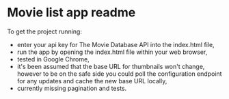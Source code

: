 # Movie list app readme

To get the project running:
- enter your api key for The Movie Database API into the index.html file,
- run the app by opening the index.html file within your web browser,
- tested in Google Chrome,
- it's been assumed that the base URL for thumbnails won't change, however to be on the safe side you could poll the configuration endpoint for any updates and cache the new base URL locally,
- currently missing pagination and tests.
